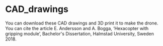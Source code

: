 # CAD_drawings
You can download these CAD drawings and 3D print it to make the drone.
You can cite the article E. Andersson and A. Bogga, ‘Hexacopter with gripping module’, Bachelor's Dissertation, Halmstad University, Sweden 2018.

